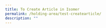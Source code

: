 ```yaml
---
title: To Create Article in Isomer
permalink: /holding-area/test-createarticle/
description: ""
---
```

